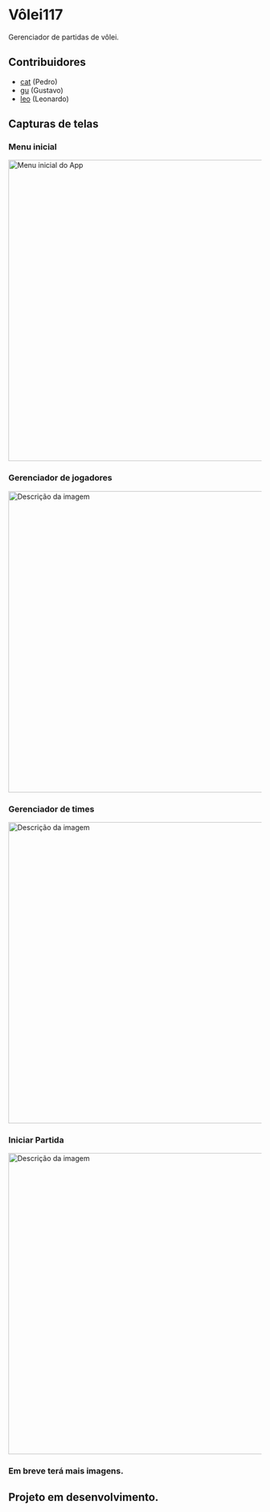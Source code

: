 # Vôlei117
Gerenciador de partidas de vôlei.

## Contribuidores

- [cat](https://github.com/Cat-07) (Pedro)
- [gu](https://github.com/gustavofg1pontes) (Gustavo)
- [leo](https://github.com/oproprioleonardo) (Leonardo)

## Capturas de telas

### Menu inicial
<img src="https://www.dropbox.com/s/hku9s0safj3rzd7/volei117_telainicial.png?raw=1" alt="Menu inicial do App" width="600" />

### Gerenciador de jogadores
<img src="https://www.dropbox.com/s/b7tex2azg7zhjxf/volei117_gen_jogadores.png?raw=1" alt="Descrição da imagem" width="600" />

### Gerenciador de times
<img src="https://www.dropbox.com/s/5lpmsw3cyyeatac/volei117_gen_times.png?raw=1" alt="Descrição da imagem" width="600" />

### Iniciar Partida
<img src="https://www.dropbox.com/s/m2i1d9ee9b72a7y/volei117_iniciar_partida.png?raw=1" alt="Descrição da imagem" width="600" />

### Em breve terá mais imagens.

## Projeto em desenvolvimento.




